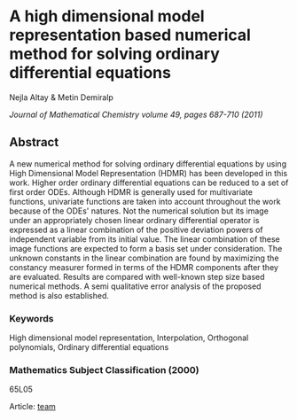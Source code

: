 <h1>A high dimensional model representation based numerical method for solving ordinary differential equations
</h1> 
<p>Nejla Altay & Metin Demiralp </p>
<p><i>Journal of Mathematical Chemistry volume 49, pages 687-710 (2011)</i></p>

<h2>Abstract</h2>
<p>
A new numerical method for solving ordinary differential equations by using High Dimensional Model Representation
(HDMR) has been developed in this work. Higher order ordinary differential equations can be reduced to a set of first order ODEs. 
Although HDMR is generally used for multivariate functions, univariate functions are taken into account throughout the work because of the ODEs' natures. Not the numerical solution but its image under an appropriately chosen linear ordinary differential operator is expressed as a linear combination of the positive deviation powers of independent variable from  its initial value. The linear combination of these image functions are expected to form a basis set under consideration. The unknown constants in the linear combination are found by maximizing the constancy measurer formed in terms of the HDMR components after they are evaluated. Results are compared with well-known step size based numerical methods. A semi qualitative error analysis of the proposed method is also established.
</p>

<h3> Keywords </h3>
High dimensional model representation, Interpolation, Orthogonal polynomials, Ordinary differential equations

<h3>Mathematics Subject Classification (2000) </h3>
65L05


Article: <a href="https://link.springer.com/article/10.1007/s10910-010-9768-1">team</a> 

